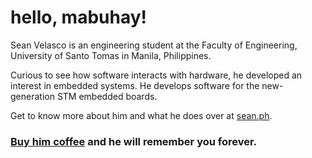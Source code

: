 # hello, mabuhay!

Sean Velasco is an engineering student at the Faculty of Engineering, University of Santo Tomas in Manila, Philippines.

Curious to see how software interacts with hardware, he developed an interest in embedded systems. He develops software for the new-generation STM embedded boards.

Get to know more about him and what he does over at [sean.ph](https://sean.ph).

### **[Buy him coffee](https://ko-fi.com/seanvelasco) and he will remember you forever.**
